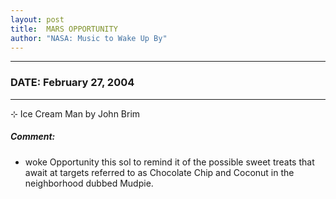 ```yaml
---
layout: post
title:  MARS OPPORTUNITY
author: "NASA: Music to Wake Up By"
---
```


----
### DATE: February 27, 2004
----
⊹ Ice Cream Man by John Brim

##### Comment:
* woke Opportunity this sol to remind it of the possible sweet treats that await at targets referred to as Chocolate Chip and Coconut in the neighborhood dubbed Mudpie.
